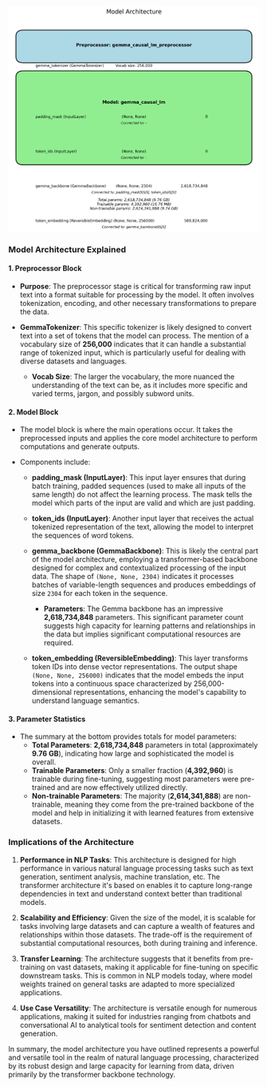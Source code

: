 ![Fine-tuned Model Architecture](model_architecture.png)
### Model Architecture Explained

#### 1. **Preprocessor Block**
- **Purpose**: The preprocessor stage is critical for transforming raw input text into a format suitable for processing by the model. It often involves tokenization, encoding, and other necessary transformations to prepare the data.

- **GemmaTokenizer**: This specific tokenizer is likely designed to convert text into a set of tokens that the model can process. The mention of a vocabulary size of **256,000** indicates that it can handle a substantial range of tokenized input, which is particularly useful for dealing with diverse datasets and languages.

    - **Vocab Size**: The larger the vocabulary, the more nuanced the understanding of the text can be, as it includes more specific and varied terms, jargon, and possibly subword units.

#### 2. **Model Block**
- The model block is where the main operations occur. It takes the preprocessed inputs and applies the core model architecture to perform computations and generate outputs.

- Components include:
    - **padding_mask (InputLayer)**: This input layer ensures that during batch training, padded sequences (used to make all inputs of the same length) do not affect the learning process. The mask tells the model which parts of the input are valid and which are just padding.
    
    - **token_ids (InputLayer)**: Another input layer that receives the actual tokenized representation of the text, allowing the model to interpret the sequences of word tokens.

    - **gemma_backbone (GemmaBackbone)**: This is likely the central part of the model architecture, employing a transformer-based backbone designed for complex and contextualized processing of the input data. The shape of `(None, None, 2304)` indicates it processes batches of variable-length sequences and produces embeddings of size `2304` for each token in the sequence.

        - **Parameters**: The Gemma backbone has an impressive **2,618,734,848** parameters. This significant parameter count suggests high capacity for learning patterns and relationships in the data but implies significant computational resources are required.

    - **token_embedding (ReversibleEmbedding)**: This layer transforms token IDs into dense vector representations. The output shape `(None, None, 256000)` indicates that the model embeds the input tokens into a continuous space characterized by 256,000-dimensional representations, enhancing the model's capability to understand language semantics.

#### 3. **Parameter Statistics**
- The summary at the bottom provides totals for model parameters:
    - **Total Parameters**: **2,618,734,848** parameters in total (approximately **9.76 GB**), indicating how large and sophisticated the model is overall.
    - **Trainable Parameters**: Only a smaller fraction (**4,392,960**) is trainable during fine-tuning, suggesting most parameters were pre-trained and are now effectively utilized directly.
    - **Non-trainable Parameters**: The majority (**2,614,341,888**) are non-trainable, meaning they come from the pre-trained backbone of the model and help in initializing it with learned features from extensive datasets.

### Implications of the Architecture

1. **Performance in NLP Tasks**: This architecture is designed for high performance in various natural language processing tasks such as text generation, sentiment analysis, machine translation, etc. The transformer architecture it's based on enables it to capture long-range dependencies in text and understand context better than traditional models.

2. **Scalability and Efficiency**: Given the size of the model, it is scalable for tasks involving large datasets and can capture a wealth of features and relationships within those datasets. The trade-off is the requirement of substantial computational resources, both during training and inference.

3. **Transfer Learning**: The architecture suggests that it benefits from pre-training on vast datasets, making it applicable for fine-tuning on specific downstream tasks. This is common in NLP models today, where model weights trained on general tasks are adapted to more specialized applications.

4. **Use Case Versatility**: The architecture is versatile enough for numerous applications, making it suited for industries ranging from chatbots and conversational AI to analytical tools for sentiment detection and content generation.

In summary, the model architecture you have outlined represents a powerful and versatile tool in the realm of natural language processing, characterized by its robust design and large capacity for learning from data, driven primarily by the transformer backbone technology.